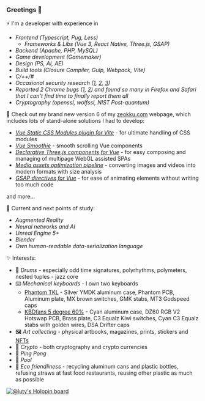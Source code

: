 ### Greetings 👋

⚡ I'm a developer with experience in 
- _Frontend (Typescript, Pug, Less)_
    - _Frameworks & Libs (Vue 3, React Native, Three.js, GSAP)_
- _Backend (Apache, PHP, MySQL)_
- _Game development (Gamemaker)_
- _Design (PS, AI, AE)_
- _Build tools (Closure Compiler, Gulp, Webpack, Vite)_
- _C/++/#_
- _Occasional security research ([1](https://hackerone.com/lt_1/?type=user), [2](https://www.holopin.io/userbadge/cl8lf7mkw029809meb0faqzzm), [3](https://zeokku.com/article/steamsupply-xss-hack))_
- _Reported 2 Chrome bugs ([1](https://bugs.chromium.org/p/chromium/issues/detail?id=1222734), [2](https://bugs.chromium.org/p/chromium/issues/detail?id=1311813)) and found so many in Firefox and Safari that I can't find time to finally report them all_ 
- _Cryptography (openssl, wolfssl, NIST Post-quantum)_
<!-- - Chrome, safari and firefox bug reports -->

🔭 Check out my brand new version 6 of my [zeokku.com](https://zeokku.com) webpage, which includes lots of stand-alone solutions I had to develop:
- _[Vue Static CSS Modules plugin for Vite](https://github.com/zeokku/vite-plugin-vue-static-css-modules)_ - for ultimate handling of CSS modules
- _[Vue Smoothie](https://github.com/zeokku/vue-smoothie)_ - smooth scrolling Vue components
- _[Declarative Three.js components for Vue](https://zeokku.com/about#vue-trident)_ - for easy composing and managing of multipage WebGL assisted SPAs
- _[Media assets optimization pipeline](https://zeokku.com/about#media-optimization-pipeline)_ - converting images and videos into modern formats with size analysis
- _[GSAP directives for Vue](https://zeokku.com/about#gsap-+-vue)_ - for ease of animating elements without writing too much code

and more...

🌱 Current and next points of study:
- _Augmented Reality_
- _Neural networks and AI_
- _Unreal Engine 5+_
- _Blender_
- _Own human-readable data-serialization language_

✨ Interests:
- 🥁 _Drums_ - especially odd time signatures, polyrhythms, polymeters, nested tuples - jazz core
- ⌨️ _Mechanical keyboards_ - I own two keyboards
    - <u>Phantom TKL</u> - Silver YMDK aluminum case, Phantom PCB, Aluminum plate, MX brown switches, GMK stabs, MT3 Godspeed caps
    - <u>KBDfans 5 degree 60%</u> - Cyan aluminum case, DZ60 RGB V2 Hotswap PCB, Brass plate, C3 Equalz Kiwi switches, Cyan C3 Equalz stabs with golden wires, DSA Drifter caps
- 🖼️ _Art collecting_ - physical artbooks, magazines, prints, stickers and [NFTs](https://oncyber.io/-)
- 💎 _Crypto_ - both cryptography and crypto currencies
- 🏓 _Ping Pong_
- 🎱 _Pool_
- 🍃 _Eco friendliness_ - recycling aluminum cans and plastic bottles, refusing straws at fast food restaurants, reusing other plastic as much as possible

[![@luty's Holopin board](https://holopin.io/api/user/board?user=luty)](https://holopin.io/@luty)

<!--
![GitHub Stats](https://github-readme-stats.vercel.app/api?username=Lutymane&show_icons=true&theme=transparent)

<!--
**Lutymane/Lutymane** is a ✨ _special_ ✨ repository because its `README.md` (this file) appears on your GitHub profile.

Here are some ideas to get you started:

- 🔭 I’m currently working on ...
- 🌱 I’m currently learning ...
- 👯 I’m looking to collaborate on ...
- 🤔 I’m looking for help with ...
- 💬 Ask me about ...
- 📫 How to reach me: ...
- 😄 Pronouns: ...
- ⚡ Fun fact: ...
-->
